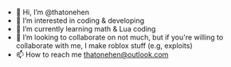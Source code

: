 - 👋 Hi, I’m @thatonehen
- 👀 I’m interested in coding & developing
- 🌱 I’m currently learning math & Lua coding
- 💞️ I’m looking to collaborate on not much, but if you're willing to collaborate with me, I make roblox stuff (e.g, exploits)
- 📫 How to reach me thatonehen@outlook.com

<!---
thatonehen/thatonehen is a ✨ special ✨ repository because its `README.md` (this file) appears on your GitHub profile.
You can click the Preview link to take a look at your changes.
--->
